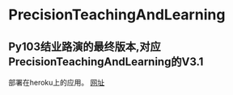 # PrecisionTeachingAndLearning
## Py103结业路演的最终版本,对应PrecisionTeachingAndLearning的V3.1
部署在heroku上的应用。
[网址](https://precisionlearning.herokuapp.com/)
